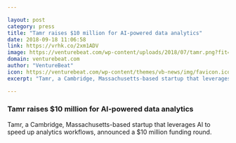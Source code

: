 ```yaml
---

layout: post
category: press
title: "Tamr raises $10 million for AI-powered data analytics"
date: 2018-09-18 11:06:58
link: https://vrhk.co/2xm1ADV
image: https://venturebeat.com/wp-content/uploads/2018/07/tamr.png?fit=1250%2C900&strip=all
domain: venturebeat.com
author: "VentureBeat"
icon: https://venturebeat.com/wp-content/themes/vb-news/img/favicon.ico
excerpt: "Tamr, a Cambridge, Massachusetts-based startup that leverages AI to speed up analytics workflows, announced a $10 million funding round."

---
```


### Tamr raises $10 million for AI-powered data analytics

Tamr, a Cambridge, Massachusetts-based startup that leverages AI to speed up analytics workflows, announced a $10 million funding round.